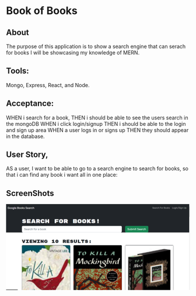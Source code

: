# Book of Books

## About

The purpose of this application is to show a search engine that can serach for books
I will be showcasing my knowledge of MERN. 

## Tools:

Mongo, Express, React, and Node.

## Acceptance:

WHEN i search for a book,
THEN i should be able to see the users search in the mongoDB
WHEN i click login/signup
THEN i should be able to the login and sign up area
WHEN a user logs in or signs up
THEN they should appear in the database.

## User Story,

AS a user, 
I want to be able to go to a search engine to search for books,
so that i can find any book i want all in one place:

## ScreenShots

![Alt text](client\assets\images\Searchbar.png)